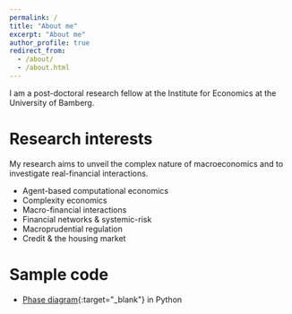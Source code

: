 ```yaml
---
permalink: /
title: "About me"
excerpt: "About me"
author_profile: true
redirect_from: 
  - /about/
  - /about.html
---
```


I am a post-doctoral research fellow at the Institute for Economics at the University of Bamberg.


Research interests
======
My research aims to unveil the complex nature of macroeconomics and to investigate real-financial interactions.

  * Agent-based computational economics
  * Complexity economics
  * Macro-financial interactions
  * Financial networks & systemic-risk 
  * Macroprudential regulation 
  * Credit & the housing market  
  
Sample code
======
  * [Phase diagram](https://nbviewer.jupyter.org/github/agurgone/Galor_ch6/blob/master/Galor_example.ipynb){:target="_blank"} in Python
